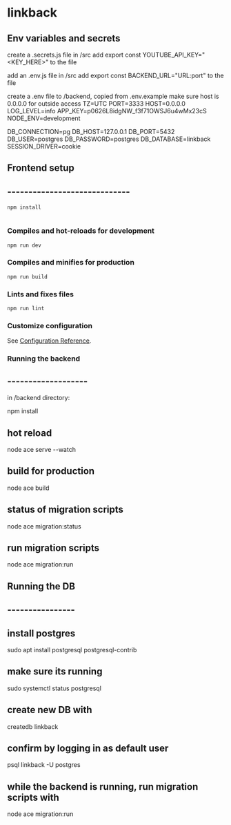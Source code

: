 # linkback

## Env variables and secrets

create a .secrets.js file in /src
add export const YOUTUBE_API_KEY="<KEY_HERE>" to the file

add an .env.js file in /src
add export const BACKEND_URL="URL:port" to the file

create a .env file to /backend, copied from .env.example
make sure host is 0.0.0.0 for outside access
  TZ=UTC
  PORT=3333
  HOST=0.0.0.0
  LOG_LEVEL=info
  APP_KEY=p0626L8idgNW_f3f71OWSJ6u4wMx23cS
  NODE_ENV=development

  DB_CONNECTION=pg
  DB_HOST=127.0.0.1
  DB_PORT=5432
  DB_USER=postgres
  DB_PASSWORD=postgres
  DB_DATABASE=linkback
  SESSION_DRIVER=cookie


## Frontend setup
## -----------------------------
```
npm install


```

### Compiles and hot-reloads for development
```
npm run dev
```

### Compiles and minifies for production
```
npm run build
```

### Lints and fixes files
```
npm run lint
```

### Customize configuration
See [Configuration Reference](https://cli.vuejs.org/config/).


### Running the backend
## -------------------

in /backend directory:

npm install 

## hot reload

node ace serve --watch

## build for production

node ace build

## status of migration scripts

node ace migration:status

## run migration scripts

node ace migration:run



## Running the DB
## ----------------

## install postgres

  sudo apt install postgresql postgresql-contrib

## make sure its running 

  sudo systemctl status postgresql

## create new DB with

  createdb linkback

## confirm by logging in as default user

  psql linkback -U postgres

## while the backend is running, run migration scripts with

  node ace migration:run


